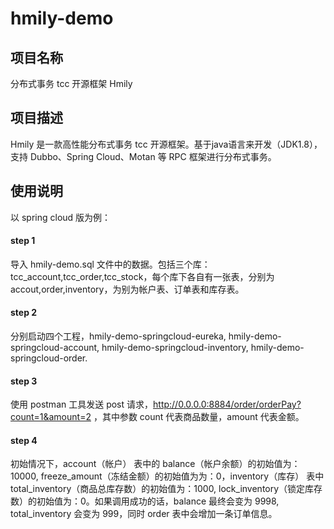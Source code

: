 # hmily-demo

## 项目名称

分布式事务 tcc 开源框架 Hmily

## 项目描述

Hmily 是一款高性能分布式事务 tcc 开源框架。基于java语言来开发（JDK1.8），支持 Dubbo、Spring Cloud、Motan 等 RPC 框架进行分布式事务。

## 使用说明

以 spring cloud 版为例：

#### step 1

导入 hmily-demo.sql 文件中的数据。包括三个库：tcc_account,tcc_order,tcc_stock，每个库下各自有一张表，分别为 accout,order,inventory，为别为帐户表、订单表和库存表。

#### step 2

分别启动四个工程，hmily-demo-springcloud-eureka, hmily-demo-springcloud-account, hmily-demo-springcloud-inventory, hmily-demo-springcloud-order.

#### step 3

使用 postman 工具发送 post 请求，http://0.0.0.0:8884/order/orderPay?count=1&amount=2 ，其中参数 count 代表商品数量，amount 代表金额。

#### step 4

初始情况下，account（帐户） 表中的 balance（帐户余额）的初始值为：10000, freeze_amount（冻结金额）的初始值为为：0，inventory（库存） 表中 total_inventory（商品总库存数）的初始值为：1000, lock_inventory（锁定库存数）的初始值为：0。如果调用成功的话，balance 最终会变为 9998, total_inventory 会变为 999，同时 order 表中会增加一条订单信息。











